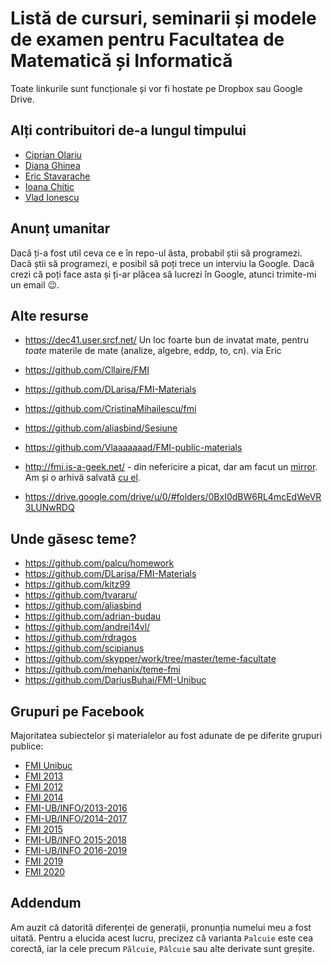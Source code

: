 # Listă de cursuri, seminarii și modele de examen pentru Facultatea de Matematică și Informatică

Toate linkurile sunt funcționale și vor fi hostate pe Dropbox sau Google Drive.

## Alți contribuitori de-a lungul timpului

* [Ciprian Olariu](https://github.com/scipianus)
* [Diana Ghinea](https://github.com/dianamin)
* [Eric Stavarache](https://github.com/ericpts)
* [Ioana Chitic](https://github.com/kitty1592)
* [Vlad Ionescu](https://github.com/Vlaaaaaaad)

## Anunț umanitar

Dacă ți-a fost util ceva ce e în repo-ul ăsta, probabil știi să programezi. Dacă știi să programezi, e posibil să poți trece un interviu la Google. Dacă crezi că poți face asta și ți-ar plăcea să lucrezi în Google, atunci trimite-mi un email 😉.

## Alte resurse

* https://dec41.user.srcf.net/ Un loc foarte bun de invatat mate, pentru *toate* materile de mate (analize, algebre, eddp, to, cn). via Eric

* https://github.com/Cllaire/FMI
* https://github.com/DLarisa/FMI-Materials
* https://github.com/CristinaMihailescu/fmi
* https://github.com/aliasbind/Sesiune
* https://github.com/Vlaaaaaaad/FMI-public-materials
* http://fmi.is-a-geek.net/ - din nefericire a picat, dar am facut un [mirror](http://fmi.is-a-geek.palcu.ro/). Am și o arhivă salvată [cu el](https://www.dropbox.com/s/8ncr98owj69b8aj/fmi-is-a-geek.zip?dl=0).
* https://drive.google.com/drive/u/0/#folders/0BxI0dBW6RL4mcEdWeVR3LUNwRDQ

## Unde găsesc teme?

* https://github.com/palcu/homework
* https://github.com/DLarisa/FMI-Materials
* https://github.com/kitz99
* https://github.com/tvararu/
* https://github.com/aliasbind
* https://github.com/adrian-budau
* https://github.com/andrei14vl/
* https://github.com/rdragos
* https://github.com/scipianus
* https://github.com/skypper/work/tree/master/teme-facultate
* https://github.com/mehanix/teme-fmi
* https://github.com/DariusBuhai/FMI-Unibuc

## Grupuri pe Facebook

Majoritatea subiectelor și materialelor au fost adunate de pe diferite grupuri publice:

* [FMI Unibuc](https://www.facebook.com/groups/126743390712654/)
* [FMI 2013](https://www.facebook.com/groups/fmi2013.ub/)
* [FMI 2012](https://www.facebook.com/groups/fmi2012/)
* [FMI 2014](https://www.facebook.com/groups/FMI2014/)
* [FMI-UB/INFO/2013-2016](https://www.facebook.com/groups/fmi.ub.info/)
* [FMI-UB/INFO/2014-2017](https://www.facebook.com/groups/310345475799027)
* [FMI 2015](https://www.facebook.com/groups/fmi.ub.2015/)
* [FMI-UB/INFO 2015-2018](https://www.facebook.com/groups/1662350980651951/)
* [FMI-UB/INFO 2016-2019](https://www.facebook.com/groups/1744503535826904/?ref=br_rs)
* [FMI 2019](https://www.facebook.com/groups/570535900117438)
* [FMI 2020](https://www.facebook.com/groups/1127847707592197)

## Addendum

Am auzit că datorită diferenței de generații, pronunția numelui meu a fost uitată. Pentru a elucida acest lucru, precizez că varianta `Palcuie` este cea corectă, iar la cele precum `Pălcuie`, `Pâlcuie` sau alte derivate sunt greșite. 
